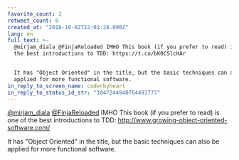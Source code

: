 ```yaml
---
favorite_count: 2
retweet_count: 0
created_at: "2018-10-02T22:02:28.000Z"
lang: en
full_text: >-
  @mirjam_diala @FinjaReloaded IMHO This book (if you prefer to read) is one of
  the best introductions to TDD: https://t.co/bK0CSlcHAr


  It has "Object Oriented" in the title, but the basic techniques can also be
  applied for more functional software.
in_reply_to_screen_name: coderbyheart
in_reply_to_status_id_str: "1047244940764491777"
---
```


[@mirjam_diala](https://twitter.com/mirjam_diala)
[@FinjaReloaded](https://twitter.com/FinjaReloaded) IMHO This book (if you
prefer to read) is one of the best introductions to TDD:
<http://www.growing-object-oriented-software.com/>

It has "Object Oriented" in the title, but the basic techniques can also be
applied for more functional software.

